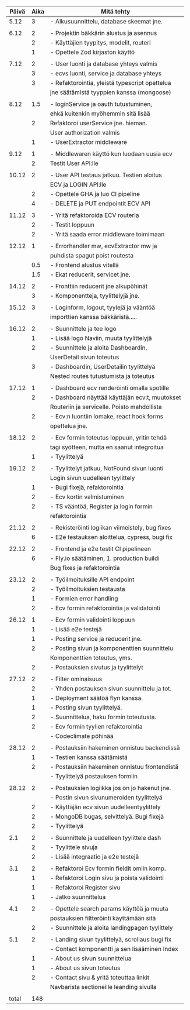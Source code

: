 | Päivä | Aika | Mitä tehty                                     |
|-------|------|------------------------------------------------|
| 5.12  | 3    | - Alkusuunnittelu, database skeemat jne.       |
|       |      |                                                |
| 6.12  | 2    | - Projektin bäkkärin alustus ja asennus        |
|       | 2    | - Käyttäjien tyypitys, modelit, routeri        |
|       | 1    | - Opettele Zod kirjaston käyttö                |
|       |      |                                                |
| 7.12  | 2    | - User luonti ja database yhteys valmis        |
|       | 3    | - ecvs luonti, service ja database yhteys      |
|       | 3    | - Refaktorointia, yleistä typescript opettelua |
|       |      |   jne säätämistä tyyppien kanssa (mongoose)    |
|       |      |                                                |
| 8.12  | 1.5  | - loginService ja oauth tutustuminen,          |
|       |      |   ehkä kuitenkin myöhemmin sitä lisää          |
|       | 2    |   Refaktoroi userService jne. hieman.          |
|       |      |   User authorization valmis                    |
|       | 1    | - UserExtractor middleware                     |
|       |      |                                                |
| 9.12  | 1    | - Middlewaren käyttö kun luodaan uusia ecv     |
|       | 2    |   Testit User API:lle                          |
|       |      |                                                |
| 10.12 | 2    | - User API testaus jatkuu. Testien aloitus     |
|       |      |   ECV ja LOGIN API:lle                         |
|       | 2    | - Opettele GHA ja luo CI pipeline              |
|       | 4    | - DELETE ja PUT endpointit ECV API             |
|       |      |                                                |
| 11.12 | 3    | - Yritä refaktoroida ECV routeria              |
|       | 2    | - Testit loppuun                               |
|       | 2    | - Yritä saada error middleware toimimaan       |
|       |      |                                                |
| 12.12 | 1    | - Errorhandler mw, ecvExtractor mw ja          |
|       |      |   puhdista spagut poist routesta               |
|       | 0.5  | - Frontend alustus vitellä                     |
|       | 1.5  | - Ekat reducerit, servicet jne.                |
|       |      |                                                |
| 14.12 | 2    | - Fronttiin reducerit jne alkupöhinät          |
|       | 3    | - Komponentteja, tyylittelyjä jne.             |
|       |      |                                                |
| 15.12 | 3    | - Loginform, logout, tyylejä ja vääntöä        |
|       |      |   importtien kanssa bäkkäristä.....            |
|       |      |                                                |
| 16.12 | 2    | - Suunnittele ja tee logo                      |
|       | 1    | - Lisää logo Naviin, muuta tyylittelyjä        |
|       | 2    | - Suunnittele ja aloita Dashboardin,           |
|       |      |   UserDetail sivun toteutus                    |
|       | 3    | - Dashboardin, UserDetailin tyylittelyä        |
|       |      |   Nested routes tutustumista ja toteutus       |
|       |      |                                                |
| 17.12 | 1    | - Dashboard ecv renderöinti omalla spotille    |
|       | 2    | - Dashboard näyttää käyttäjän ecv:t, muutokset |
|       |      |   Routeriin ja servicelle. Poisto mahdollista  |
|       | 2    | - Ecv:n luontiin lomake, react hook forms      |
|       |      |   opettelua jne.                               |
|       |      |                                                |
| 18.12 | 2    | - Ecv formin toteutus loppuun, yritin tehdä    |
|       |      |   tagi syötteen, mutta en saanut integroitua   |
|       | 1    | - Tyylittelyä                                  |
|       |      |                                                |
| 19.12 | 2    | - Tyylittelyt jatkuu, NotFound sivun luonti    |
|       |      |   Login sivun uudelleen tyylittely             |
|       | 1    | - Bugi fixejä, refaktorointia                  |
|       | 2    | - Ecv kortin valmistuminen                     |
|       | 2    | - TS vääntöä, Register ja login formin         |
|       |      |   refaktorointia                               |
|       |      |                                                |
| 21.12 | 2    | - Rekisteröinti logiikan viimeistely, bug fixes|
|       | 6    | - E2e testauksen aloittelua, cypress, bugi fix |
|       |      |                                                |
| 22.12 | 2    | - Frontend ja e2e testit CI pipelineen         |
|       | 6    | - Fly.io säätäminen, 1. production buildi      |
|       |      |   Bug fixes ja refaktorointia                  |
|       |      |                                                |
| 23.12 | 2    | - Työilmoituksille API endpoint                |
|       | 2    | - Työilmoituksien testausta                    |
|       | 1    | - Formien error handling                       |
|       | 2    | - Ecv formin refaktorointia ja validatointi    |
|       |      |                                                |
| 26.12 | 1    | - Ecv formin validointi loppuun                |
|       | 1    | - Lisää e2e testejä                            |
|       | 1    | - Posting service ja reducerit jne.            |
|       | 2    | - Posting sivun ja komponenttien suunnittelu   |
|       |      |   Komponenttien toteutus, yms.                 |
|       | 2    | - Postauksien sivutus ja tyylittelyt           |
|       |      |                                                |
| 27.12 | 2    | - Filter ominaisuus                            |
|       | 2    | - Yhden postauksen sivun suunnittelu ja tot.   |
|       | 1    | - Deployment säätöä flyn kanssa.               |
|       | 1    | - Posting sivun tyylittelyä.                   |
|       | 2    | - Suunnittelua, haku formin toteutusta.        |
|       | 2    | - Ecv formin tyylien refaktorointia            |
|       |      | - Codeclimate pöhinää                          |
|       |      |                                                |
| 28.12 | 2    | - Postauksiin hakeminen onnistuu backendissä   |
|       | 1    | - Testien kanssa säätämistä                    |
|       | 2    | - Postauksiin hakeminen onnistuu frontendistä  |
|       |      | - Tyylittelyä postauksen formiin               |
|       |      |                                                |
| 28.12 | 2    | - Postauksien logiikka jos on jo hakenut jne.  |
|       |      | - Postin sivun sivunumeroiden tyylittelyä      |
|       | 2    | - Käyttäjän ecv sivun uudelleentyylittely      |
|       | 2    | - MongoDB bugas, selvittelyä. Bugi fixejä      |
|       | 2    | - Tyylittelyä                                  |
|       |      |                                                |
| 2.1   | 2    | - Suunnittele ja uudelleen tyylittele dash     |
|       | 2    | - Tyylittele sivuja                            |
|       | 2    | - Lisää integraatio ja e2e testejä             |
|       |      |                                                |
| 3.1   | 2    | - Refaktoroi Ecv formin fieldit omiin komp.    |
|       | 1    | - Refaktoroi Login sivu ja poista validointi   |
|       | 1    | - Refaktoroi Register sivu                     |
|       | 1    | - Jatko suunnittelua                           |
|       |      |                                                |
| 4.1   | 2    | - Opettele search params käyttöä ja muuta      |
|       |      |   postauksien filtteröinti käyttämään sitä     |
|       | 2    | - Suunnittele ja aloita landingpagen tyylittely|
|       |      |                                                |
| 5.1   | 2    | - Landing sivun tyylittelyä, scrollaus bugi fix|
|       |      | - Contact komponentti ja sen lisääminen Index  |
|       | 1    | - About us sivun suunnittelua                  |
|       | 1    | - About us sivun toteutus                      |
|       | 2    | - Contact sivu & yritä toteuttaa linkit        |
|       |      |   Navbarista sectioneille leanding sivulla     |
|       |      |                                                |
| total | 148  |                                                |

